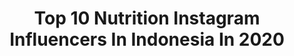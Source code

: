 ---
title: Top 10 Nutrition Instagram Influencers In Indonesia In 2020
description: >-
  Find top nutrition Instagram influencers in Indonesia in 2020. Most popular hashtags: #dirumahaja #bali #love #indonesia.
platform: Instagram
profiles:
  - username: "jihanherens"
    fullname: >-
      Jihan Salma Hereni
    location: "Indonesia"
    followers: 3540
    engagement: 2621
    commentsToLikes: 0.081617
    id: ck5hpf5kgr97l0i11fv1rzhfv
    verified: false
    hashtags: "#inspirasiweddingindonesia, #smahitsbangets, #selebgramjogjakarta, #candidphotography"
  - username: "faaam"
    fullname: >-
      Fahmi Ramadhan
    location: "Indonesia"
    followers: 28857
    engagement: 427
    commentsToLikes: 0.015555
    id: ck0w5re1w529v0i19hsb9ji6r
    verified: false
    hashtags: "#fashion, #magnumindonesia, #dirumahaja, #style"
  - username: "lina.avilova"
    fullname: >-
      L I N A
    location: "Indonesia"
    followers: 2188
    engagement: 1324
    commentsToLikes: 0.045487
    id: ck601h34sfh620i145vycpqbl
    verified: false
    hashtags: ""
  - username: "janabrasnickova"
    fullname: >-
      Mgr. Jana Brašničková
    location: "Indonesia"
    followers: 37176
    engagement: 158
    commentsToLikes: 0.017547
    id: ck5hkvzf6j4rl0i11u4ogau08
    verified: false
    hashtags: "#superwoman, #sportlife, #bikinifitness, #holiday"
  - username: "mariana___guerra"
    fullname: >-
      Mariana Guerra
    location: "Indonesia"
    followers: 3839
    engagement: 1632
    commentsToLikes: 0.128355
    id: ck5hllggckfbx0i11o77eo193
    verified: false
    hashtags: "#travelmyanmar, #bangkok, #girlsthatwander, #travelvietnam"
  - username: "jasonsani"
    fullname: >-
      Jason Sani
    location: "Indonesia"
    followers: 17155
    engagement: 294
    commentsToLikes: 0.032523
    id: ck5q70z9pzjrh0i11izdmg3b5
    verified: false
    hashtags: "#stayhomeandplaywithfood, #liquidgoldsoup, #healthylivingforless, #doubledragon"
  - username: "rucilk"
    fullname: >-
      Rudianto, S.Gz
    location: "Indonesia"
    followers: 4179
    engagement: 1256
    commentsToLikes: 0.096020
    id: ck6ui36p2csjc0j71rh9nyd3u
    verified: false
    hashtags: "#fanslawan, #stayathome, #bersamamelawancorona, #bhinekatunggalika"
  - username: "yasemenkaya7"
    fullname: >-
      Yasemen Kaya
    location: "Indonesia"
    followers: 8522
    engagement: 812
    commentsToLikes: 0.027322
    id: ck6tpqupilxrm0j71f7nk07gh
    verified: false
    hashtags: "#pamukanneanne, #bendensana"
  - username: "dietsantuy.id"
    fullname: >-
      𝗖𝗔𝗥𝗔 𝗗𝗜𝗘𝗧 𝗣𝗔𝗟𝗜𝗡𝗚 𝗦𝗔𝗡𝗧𝗨𝗬 !!!
    location: "Indonesia"
    followers: 12768
    engagement: 760
    commentsToLikes: 0.059286
    id: ck8t8s6vmlleo0j784q49cxcq
    verified: false
    hashtags: "#kopidalgona, #dietenakbahagiamenyenangkan, #polahidupsehat, #dietkekinian"
  - username: "ingeprasetyo"
    fullname: >-
      Inge Prasetyo
    location: "Indonesia"
    followers: 5692
    engagement: 596
    commentsToLikes: 0.055005
    id: ck6ufol7yy8pc0j71h096wfgk
    verified: false
    hashtags: "#daretodream, #keephealthy, #diyworkout, #healthybreakfast"
---